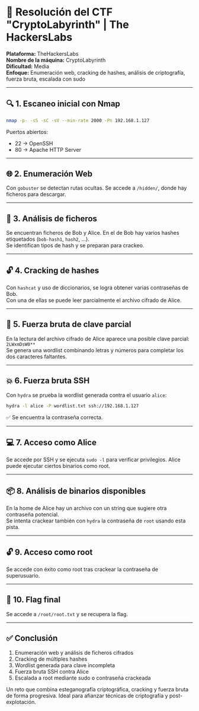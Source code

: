 # 🧩 Resolución del CTF "CryptoLabyrinth" | The HackersLabs

**Plataforma:** TheHackersLabs  
**Nombre de la máquina:** CryptoLabyrinth  
**Dificultad:** Media  
**Enfoque:** Enumeración web, cracking de hashes, análisis de criptografía, fuerza bruta, escalada con sudo

---

## 🔍 1. Escaneo inicial con Nmap

```bash
nmap -p- -sS -sC -sV --min-rate 2000 -Pn 192.168.1.127
```

Puertos abiertos:

- 22 → OpenSSH
- 80 → Apache HTTP Server

---

## 🌐 2. Enumeración Web

Con `gobuster` se detectan rutas ocultas. Se accede a `/hidden/`, donde hay ficheros para descargar.

---

## 💾 3. Análisis de ficheros

Se encuentran ficheros de Bob y Alice. En el de Bob hay varios hashes etiquetados (`bob-hash1`, `hash2`, ...).  
Se identifican tipos de hash y se preparan para crackeo.

---

## 🔓 4. Cracking de hashes

Con `hashcat` y uso de diccionarios, se logra obtener varias contraseñas de Bob.  
Con una de ellas se puede leer parcialmente el archivo cifrado de Alice.

---

## 🧠 5. Fuerza bruta de clave parcial

En la lectura del archivo cifrado de Alice aparece una posible clave parcial: `2LWxmDsW0**`  
Se genera una wordlist combinando letras y números para completar los dos caracteres faltantes.

---

## 💥 6. Fuerza bruta SSH

Con `hydra` se prueba la wordlist generada contra el usuario `alice`:

```bash
hydra -l alice -P wordlist.txt ssh://192.168.1.127
```

✅ Se encuentra la contraseña correcta.

---

## 💻 7. Acceso como Alice

Se accede por SSH y se ejecuta `sudo -l` para verificar privilegios. Alice puede ejecutar ciertos binarios como root.

---

## 📦 8. Análisis de binarios disponibles

En la home de Alice hay un archivo con un string que sugiere otra contraseña potencial.  
Se intenta crackear también con `hydra` la contraseña de `root` usando esta pista.

---

## 🔓 9. Acceso como root

Se accede con éxito como root tras crackear la contraseña de superusuario.

---

## 🏁 10. Flag final

Se accede a `/root/root.txt` y se recupera la flag.

---

## ✅ Conclusión

1. Enumeración web y análisis de ficheros cifrados
2. Cracking de múltiples hashes
3. Wordlist generada para clave incompleta
4. Fuerza bruta SSH contra Alice
5. Escalada a root mediante sudo o contraseña crackeada

Un reto que combina esteganografía criptográfica, cracking y fuerza bruta de forma progresiva. Ideal para afianzar técnicas de criptografía y post-explotación.

